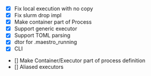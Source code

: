 - [X] Fix local execution with no copy
- [X] Fix slurm drop impl
- [X] Make container part of Process
- [X] Support generic executor
- [X] Support TOML parsing
- [X] dtor for .maestro_running
- [X] CLI
- [] Make Container/Executor part of process definition
- [] Aliased executors

